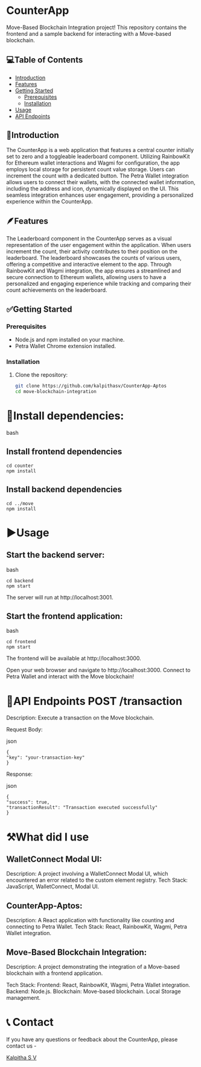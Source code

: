 # CounterApp

 Move-Based Blockchain Integration project! This repository contains the frontend and a sample backend for interacting with a Move-based blockchain.

## 💻Table of Contents

- [Introduction](#introduction)
- [Features](#features)
- [Getting Started](#getting-started)
  - [Prerequisites](#prerequisites)
  - [Installation](#installation)
- [Usage](#usage)
- [API Endpoints](#api-endpoints)

## 🤩Introduction

  The CounterApp is a web application that features a central counter initially set to zero and a toggleable leaderboard component. Utilizing RainbowKit for Ethereum wallet interactions and Wagmi for configuration, the app employs local storage for persistent count value storage. Users can increment the count with a dedicated button. The Petra Wallet integration allows users to connect their wallets, with the connected wallet information, including the address and icon, dynamically displayed on the UI. This seamless integration enhances user engagement, providing a personalized experience within the CounterApp.

## 🪶Features

  The Leaderboard component in the CounterApp serves as a visual representation of the user engagement within the application. When users increment the count, their activity contributes to their position on the leaderboard. The leaderboard showcases the counts of various users, offering a competitive and interactive element to the app. Through RainbowKit and Wagmi integration, the app ensures a streamlined and secure connection to Ethereum wallets, allowing users to have a personalized and engaging experience while tracking and comparing their count achievements on the leaderboard.

## ✅Getting Started

### Prerequisites

- Node.js and npm installed on your machine.
- Petra Wallet Chrome extension installed.

### Installation

1. Clone the repository:

   ```bash
   git clone https://github.com/kalpithasv/CounterApp-Aptos
   cd move-blockchain-integration


# 📩Install dependencies:

bash

## Install frontend dependencies
    cd counter
    npm install

## Install backend dependencies
    cd ../move
    npm install
# ▶️Usage

## Start the backend server:

bash

    cd backend
    npm start

The server will run at http://localhost:3001.

## Start the frontend application:

bash

    cd frontend
    npm start

The frontend will be available at http://localhost:3000.

Open your web browser and navigate to http://localhost:3000. Connect to Petra Wallet and interact with the Move blockchain!



# 💱API Endpoints POST /transaction

 Description: Execute a transaction on the Move blockchain.

Request Body:

json

    {
    "key": "your-transaction-key"
    }

Response:

json

    {
    "success": true,
    "transactionResult": "Transaction executed successfully"
    }


# ⚒️What did I use

## WalletConnect Modal UI:
 Description: A project involving a WalletConnect Modal UI, which encountered an error related to the custom element registry.
Tech Stack: JavaScript, WalletConnect, Modal UI.

## CounterApp-Aptos:
Description: A React application with functionality like counting and connecting to Petra Wallet.
Tech Stack: React, RainbowKit, Wagmi, Petra Wallet integration.

## Move-Based Blockchain Integration:
Description: A project demonstrating the integration of a Move-based blockchain with a frontend application.

Tech Stack:
Frontend: React, RainbowKit, Wagmi, Petra Wallet integration.
Backend: Node.js.
Blockchain: Move-based blockchain.
Local Storage management.





# 📞 Contact 

If you have any questions or feedback about the CounterApp, please contact us - 

[Kalpitha S V](https://linktr.ee/kalpithasv)  


